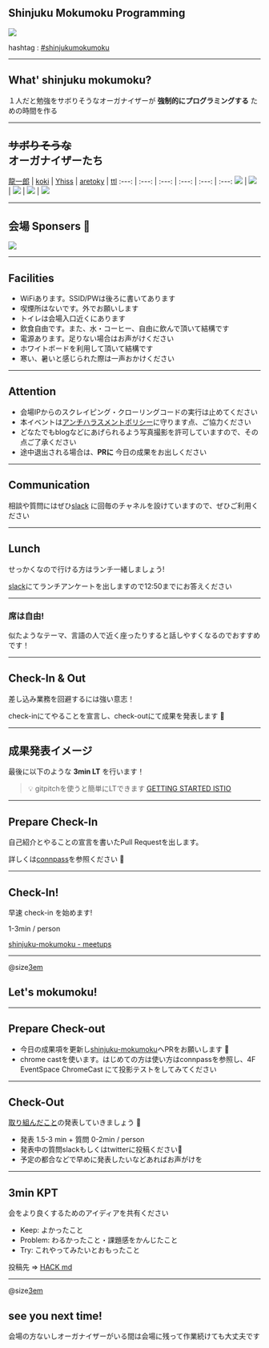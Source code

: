 ## Shinjuku Mokumoku Programming

![](/assets/images/shinjuku-mokumoku-banner.png)

hashtag : [#shinjukumokumoku](https://twitter.com/hashtag/shinjukumokumoku)

---

## What' shinjuku mokumoku?

１人だと勉強をサボりそうなオーガナイザーが **強制的にプログラミングする** ための時間を作る

---

## ~~サボりそうな~~<br>オーガナイザーたち

[龍一郎](https://twitter.com/K_Ryuichirou) | [koki](https://twitter.com/kkoki_1023) | [Yhiss](https://twitter.com/Yhiss) | [aretoky](https://github.com/aretoky) | [ttl](https://twitter.com/)
:---: | :---: | :---: | :---: | :---: | :---:
![](https://avatars3.githubusercontent.com/u/30427632?s=100&v=4) | ![](https://avatars1.githubusercontent.com/u/28473371?s=100&v=4) | ![](https://avatars2.githubusercontent.com/u/39427270?s=100&v=4) | ![](https://avatars3.githubusercontent.com/u/4887965?s=100&v=4) | ![](https://avatars3.githubusercontent.com/u/1057490?s=100&v=4) 

---

## 会場 Sponsers 👏

![](/assets/images/sponsers/repro-logo-colored.png)

---

## Facilities

- WiFiあります。SSID/PWは後ろに書いてあります
- 喫煙所はないです。外でお願いします
- トイレは会場入口近くにあります
- 飲食自由です。また、水・コーヒー、自由に飲んで頂いて結構です
- 電源あります。足りない場合はお声がけください
- ホワイトボードを利用して頂いて結構です
- 寒い、暑いと感じられた際は一声おかけください

---

## Attention

- 会場IPからのスクレイピング・クローリングコードの実行は止めてください
- 本イベントは[アンチハラスメントポリシー](http://25.ruby.or.jp/coc.ja.html)に守ります点、ご協力ください
- どなたでもblogなどにあげられるよう写真撮影を許可していますので、その点ご了承ください
- 途中退出される場合は、**PRに** 今日の成果をお出しください

---

## Communication

相談や質問にはぜひ[slack](https://shinjuku-mokumoku.slack.com/) に回毎のチャネルを設けていますので、ぜひご利用ください

---

## Lunch

せっかくなので行ける方はランチ一緒しましょう!

[slack](https://shinjuku-mokumoku.slack.com/)にてランチアンケートを出しますので12:50までにお答えください

---

### 席は自由!

似たようなテーマ、言語の人で近く座ったりすると話しやすくなるのでおすすめです！

---

## Check-In & Out

差し込み業務を回避するには強い意志！

check-inにてやることを宣言し、check-outにて成果を発表します 💪

---

## 成果発表イメージ

最後に以下のような **3min LT** を行います！

> 💡 gitpitchを使うと簡単にLTできます
> [GETTING STARTED ISTIO](https://gitpitch.com/threetreeslight/slides/master?p=shinjuku-mokumoku/17)


---

## Prepare Check-In

自己紹介とやることの宣言を書いたPull Requestを出します。

詳しくは[connpass](https://shinjuku-moku.connpass.com)を参照ください 🙏

---

## Check-In!

早速 check-in を始めます!

1-3min / person

[shinjuku-mokumoku - meetups](https://github.com/shinjuku-mokumoku/shinjuku-mokumoku/blob/master/meetups)

---

@size[3em](💪)

## Let's mokumoku!

---

## Prepare Check-out

- 今日の成果項を更新し[shinjuku-mokumoku](https://github.com/shinjuku-mokumoku/shinjuku-mokumoku)へPRをお願いします 🎉
- chrome castを使います。はじめての方は使い方はconnpassを参照し、4F EventSpace ChromeCast にて投影テストをしてみてください

---

## Check-Out

[取り組んだこと](https://github.com/shinjuku-mokumoku/shinjuku-mokumoku/blob/master/meetups)の発表していきましょう 👏

- 発表 1.5-3 min + 質問 0-2min / person
- 発表中の質問slackもしくはtwitterに投稿ください💪
- 予定の都合などで早めに発表したいなどあればお声がけを

---

## 3min KPT

会をより良くするためのアイディアを共有ください

- Keep: よかったこと
- Problem: わるかったこと・課題感をかんじたこと
- Try: これやってみたいとおもったこと

投稿先 => [HACK md](https://hackmd.io)

---

@size[3em](👋)

## see you next time!

会場の方ないしオーガナイザーがいる間は会場に残って作業続けても大丈夫です
